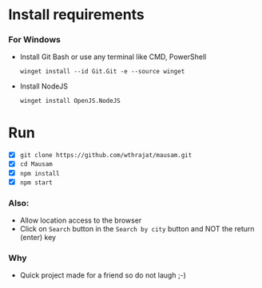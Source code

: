 # Install requirements
### For Windows
- Install Git Bash or use any terminal like CMD, PowerShell

  ` winget install --id Git.Git -e --source winget `
  
- Install NodeJS

  ` winget install OpenJS.NodeJS `
 
# Run

- [x] `git clone https://github.com/wthrajat/mausam.git`
- [x] `cd Mausam`
- [x] `npm install`
- [x] `npm start`

### Also:
  - Allow location access to the browser
  - Click on ``Search`` button in the `Search by city` button and NOT the return (enter) key
 
 
 ### Why
  - Quick project made for a friend so do not laugh ;-)
